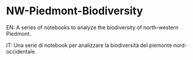 # NW-Piedmont-Biodiversity

EN: A series of notebooks to analyze the biodiversity of north-western Piedmont.

IT: Una serie di notebook per analizzare la biodiversità del piemonte nord-occidentale.